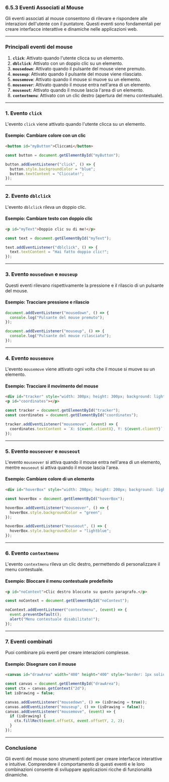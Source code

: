 ### **6.5.3 Eventi Associati al Mouse**

Gli eventi associati al mouse consentono di rilevare e rispondere alle interazioni dell'utente con il puntatore. Questi eventi sono fondamentali per creare interfacce interattive e dinamiche nelle applicazioni web.

---

### **Principali eventi del mouse**

1. **`click`**: Attivato quando l'utente clicca su un elemento.  
2. **`dblclick`**: Attivato con un doppio clic su un elemento.  
3. **`mousedown`**: Attivato quando il pulsante del mouse viene premuto.  
4. **`mouseup`**: Attivato quando il pulsante del mouse viene rilasciato.  
5. **`mousemove`**: Attivato quando il mouse si muove su un elemento.  
6. **`mouseover`**: Attivato quando il mouse entra nell'area di un elemento.  
7. **`mouseout`**: Attivato quando il mouse lascia l'area di un elemento.  
8. **`contextmenu`**: Attivato con un clic destro (apertura del menu contestuale).  

---

### **1. Evento `click`**

L'evento `click` viene attivato quando l'utente clicca su un elemento.

#### **Esempio: Cambiare colore con un clic**

```html
<button id="myButton">Cliccami</button>
```

```javascript
const button = document.getElementById("myButton");

button.addEventListener("click", () => {
  button.style.backgroundColor = "blue";
  button.textContent = "Cliccato!";
});
```

---

### **2. Evento `dblclick`**

L'evento `dblclick` rileva un doppio clic.

#### **Esempio: Cambiare testo con doppio clic**

```html
<p id="myText">Doppio clic su di me!</p>
```

```javascript
const text = document.getElementById("myText");

text.addEventListener("dblclick", () => {
  text.textContent = "Hai fatto doppio clic!";
});
```

---

### **3. Evento `mousedown` e `mouseup`**

Questi eventi rilevano rispettivamente la pressione e il rilascio di un pulsante del mouse.

#### **Esempio: Tracciare pressione e rilascio**

```javascript
document.addEventListener("mousedown", () => {
  console.log("Pulsante del mouse premuto");
});

document.addEventListener("mouseup", () => {
  console.log("Pulsante del mouse rilasciato");
});
```

---

### **4. Evento `mousemove`**

L'evento `mousemove` viene attivato ogni volta che il mouse si muove su un elemento.

#### **Esempio: Tracciare il movimento del mouse**

```html
<div id="tracker" style="width: 300px; height: 300px; background: lightgray;"></div>
<p id="coordinates"></p>
```

```javascript
const tracker = document.getElementById("tracker");
const coordinates = document.getElementById("coordinates");

tracker.addEventListener("mousemove", (event) => {
  coordinates.textContent = `X: ${event.clientX}, Y: ${event.clientY}`;
});
```

---

### **5. Evento `mouseover` e `mouseout`**

L'evento `mouseover` si attiva quando il mouse entra nell'area di un elemento, mentre `mouseout` si attiva quando il mouse lascia l'area.

#### **Esempio: Cambiare colore di un elemento**

```html
<div id="hoverBox" style="width: 200px; height: 200px; background: lightblue;"></div>
```

```javascript
const hoverBox = document.getElementById("hoverBox");

hoverBox.addEventListener("mouseover", () => {
  hoverBox.style.backgroundColor = "green";
});

hoverBox.addEventListener("mouseout", () => {
  hoverBox.style.backgroundColor = "lightblue";
});
```

---

### **6. Evento `contextmenu`**

L'evento `contextmenu` rileva un clic destro, permettendo di personalizzare il menu contestuale.

#### **Esempio: Bloccare il menu contestuale predefinito**

```html
<p id="noContext">Clic destro bloccato su questo paragrafo.</p>
```

```javascript
const noContext = document.getElementById("noContext");

noContext.addEventListener("contextmenu", (event) => {
  event.preventDefault();
  alert("Menu contestuale disabilitato!");
});
```

---

### **7. Eventi combinati**

Puoi combinare più eventi per creare interazioni complesse.

#### **Esempio: Disegnare con il mouse**

```html
<canvas id="drawArea" width="400" height="400" style="border: 1px solid black;"></canvas>
```

```javascript
const canvas = document.getElementById("drawArea");
const ctx = canvas.getContext("2d");
let isDrawing = false;

canvas.addEventListener("mousedown", () => (isDrawing = true));
canvas.addEventListener("mouseup", () => (isDrawing = false));
canvas.addEventListener("mousemove", (event) => {
  if (isDrawing) {
    ctx.fillRect(event.offsetX, event.offsetY, 2, 2);
  }
});
```

---

### **Conclusione**

Gli eventi del mouse sono strumenti potenti per creare interfacce interattive e intuitive. Comprendere il comportamento di questi eventi e le loro combinazioni consente di sviluppare applicazioni ricche di funzionalità dinamiche.